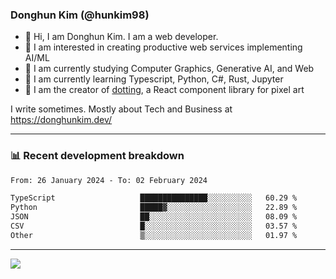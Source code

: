 ### Donghun Kim (@hunkim98)

- 👋 Hi, I am Donghun Kim. I am a web developer. 
- 🤔 I am interested in creating productive web services implementing AI/ML
- 🔭 I am currently studying Computer Graphics, Generative AI, and Web 
- 🌱 I am currently learning Typescript, Python, C#, Rust, Jupyter
- 🎨 I am the creator of [dotting](https://github.com/hunkim98/dotting), a React component library for pixel art

I write sometimes. Mostly about Tech and Business at https://donghunkim.dev/

---
### 📊 Recent development breakdown
<!--START_SECTION:waka-->

```txt
From: 26 January 2024 - To: 02 February 2024

TypeScript                   ███████████████░░░░░░░░░░   60.29 %
Python                       █████▓░░░░░░░░░░░░░░░░░░░   22.89 %
JSON                         ██░░░░░░░░░░░░░░░░░░░░░░░   08.09 %
CSV                          █░░░░░░░░░░░░░░░░░░░░░░░░   03.57 %
Other                        ▒░░░░░░░░░░░░░░░░░░░░░░░░   01.97 %
```

<!--END_SECTION:waka-->
---

<!-- <div align='center'> -->
  <img align="center" src="https://github-readme-stats.vercel.app/api?username=hunkim98&theme=dark&show_icons=true"/>
<!-- </div> -->
<!--
**hunkim98/hunkim98** is a ✨ _special_ ✨ repository because its `README.md` (this file) appears on your GitHub profile.

Here are some ideas to get you started:

- 🔭 I’m currently working on ...
- 🌱 I’m currently learning ...
- 👯 I’m looking to collaborate on ...
- 🤔 I’m looking for help with ...
- 💬 Ask me about ...
- 📫 How to reach me: ...
- 😄 Pronouns: ...
- ⚡ Fun fact: ...
-->
